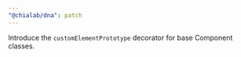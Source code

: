 ```yaml
---
"@chialab/dna": patch
---
```


Introduce the `customElementPrototype` decorator for base Component classes.
